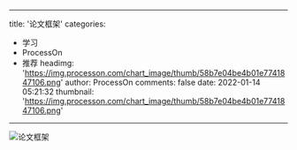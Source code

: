 
---
title: '论文框架'
categories: 
 - 学习
 - ProcessOn
 - 推荐
headimg: 'https://img.processon.com/chart_image/thumb/58b7e04be4b01e7741847106.png'
author: ProcessOn
comments: false
date: 2022-01-14 05:21:32
thumbnail: 'https://img.processon.com/chart_image/thumb/58b7e04be4b01e7741847106.png'
---

<div>   
<img class="thumb" alt="论文框架" src="https://img.processon.com/chart_image/thumb/58b7e04be4b01e7741847106.png" referrerpolicy="no-referrer">
<p></p>  
</div>
            